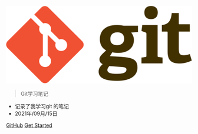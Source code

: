 <!-- _coverpage.md -->

<img src="_media/Git-logo.svg" alt="logo" style="width:600px" />



> Git学习笔记

- 记录了我学习git 的笔记
- 2021年/09月/15日



[GitHub](https://github.com/git201901/git_learning)
[Get Started](#SHELL)